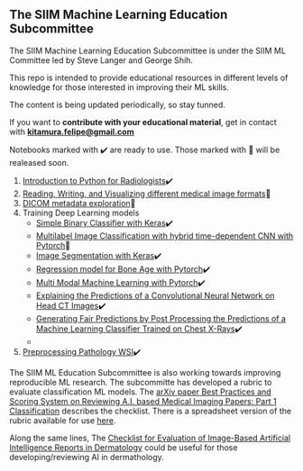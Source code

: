 ## The SIIM Machine Learning Education Subcommittee 

The SIIM Machine Learning Education Subcommittee is under the SIIM ML Committee led by Steve Langer and George Shih.

This repo is intended to provide educational resources in different levels of knowledge for those interested in improving their ML skills.

The content is being updated periodically, so stay tunned.

If you want to **contribute with your educational material**, get in contact with **kitamura.felipe@gmail.com**

Notebooks marked with ✔️ are ready to use. Those marked with 🚧 will be realeased soon.

1. [Introduction to Python for Radiologists](https://github.com/kitamura-felipe/machine-learning/blob/master/Education/Intro2Python/Intro_Python_for_Rads.ipynb)✔️
2. [Reading, Writing, and Visualizing different medical image formats]()🚧
3. [DICOM metadata exploration]()🚧
4. Training Deep Learning models
   - [Simple Binary Classifier with Keras](https://github.com/kitamura-felipe/machine-learning/blob/master/Education/KerasBinaryClassifier/SIIM_Keras_Binary_Classifier.ipynb)✔️
   - [Multilabel Image Classification with hybrid time-dependent CNN with Pytorch]()🚧
   - [Image Segmentation with Keras](https://github.com/kitamura-felipe/machine-learning/blob/master/Education/KerasSegmentation/ML_Ed_AutoSeg_001_with_Submitter_05_june_v1.ipynb)✔️
   - [Regression model for Bone Age with Pytorch](https://github.com/kitamura-felipe/machine-learning/blob/master/Education/Regression-Boneage/SIIM_ML_Edct_Scmt_BoneAge_Regression.ipynb)✔️
   - [Multi Modal Machine Learning with Pytorch](https://github.com/kitamura-felipe/machine-learning/blob/master/Education/MultiModalML/Multimodality_lab_SIIM22_github.ipynb)✔️
   - [Explaining the Predictions of a Convolutional Neural Network on Head CT Images](https://github.com/kitamura-felipe/machine-learning/blob/master/Education/XAI/explain.ipynb)✔️
   - [Generating Fair Predictions by Post Processing the Predictions of a Machine Learning Classifier Trained on Chest X-Rays](https://github.com/kitamura-felipe/machine-learning/blob/master/Education/Fairness/fairness_demo.ipynb)✔️
   - []()
6. [Preprocessing Pathology WSI](https://github.com/kitamura-felipe/machine-learning/blob/master/Education/Pathology/Pathology.ipynb)✔️


The SIIM ML Education Subcommittee is also working towards improving reproducible ML research. The subcommitte has developed a rubric to evaluate classification ML models. The [arXiv paper Best Practices and Scoring System on Reviewing A.I. based Medical Imaging Papers: Part 1 Classification](https://arxiv.org/abs/2202.01863) describes the checklist. There is a spreadsheet version of the rubric available for use [here](https://github.com/kitamura-felipe/machine-learning/raw/master/Education/ClassificationScoreRubric.xlsx).

Along the same lines, The [Checklist for Evaluation of Image-Based Artificial Intelligence Reports in Dermatology](https://github.com/kitamura-felipe/machine-learning/blob/master/Education/Daneshjou%202021%20-%20CLEAR%20Derm%20Checklist.pdf) could be useful for those developing/reviewing AI in dermathology. 
